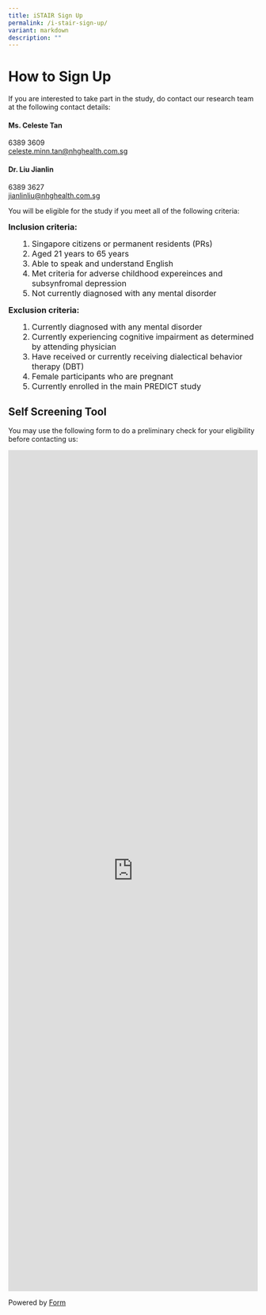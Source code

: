 ```yaml
---
title: iSTAIR Sign Up
permalink: /i-stair-sign-up/
variant: markdown
description: ""
---
```

<h1>How to Sign Up</h1>
<p>If you are interested to take part in the study, do contact our research team at the following contact details:</p>

<h4> Ms. Celeste Tan </h4>
<p style="margin:0">6389 3609</p>
<p style="margin:0"> <a href="mailto:celeste.minn.tan@nhghealth.com.sg">  celeste.minn.tan@nhghealth.com.sg</a></p>

<h4> Dr. Liu Jianlin </h4>
<p style="margin:0">6389 3627</p>
<p style="margin:0"> <a href="mailto:jianlinliu@nhghealth.com.sg">  jianlinliu@nhghealth.com.sg</a></p>

	

<p>You will be eligible for the study if you meet all of the following criteria:</p>

<h3 style="margin:0">Inclusion criteria:</h3>

<div class="isomer-card-grid">
<div class="isomer-card">
<div class="isomer-card-image">
<div class="isomer-image-wrapper">
</div>
</div>
<div class="isomer-card-body">
<div class="isomer-card-title"></div>
<div class="isomer-card-description"><ul data-tight="true" class="tight">
<ol>
<li style="font-size: 16px;">Singapore citizens or permanent residents (PRs)</li>
<li style="font-size: 16px;">Aged 21 years to 65 years</li>
<li style="font-size: 16px;">Able to speak and understand English</li>
<li style="font-size: 16px;">Met criteria for adverse childhood expereinces and subsynfromal depression</li>
<li style="font-size: 16px;">Not currently diagnosed with any mental disorder</li>
</ol>
</ul></div>
</div>
</div>
</div>

<h3 style="margin:0">Exclusion criteria:</h3>

<div class="isomer-card-grid">
<div class="isomer-card">
<div class="isomer-card-image">
<div class="isomer-image-wrapper">
</div>
</div>
<div class="isomer-card-body">
<div class="isomer-card-title"></div>
<div class="isomer-card-description"><ul data-tight="true" class="tight">
<ol>
<li style="font-size: 16px;"> Currently diagnosed with any mental disorder</li>
<li style="font-size: 16px;">Currently experiencing cognitive impairment as determined by attending physician</li>
<li style="font-size: 16px;">Have received or currently receiving dialectical behavior therapy (DBT)</li>
<li style="font-size: 16px;">Female participants who are pregnant</li>
<li style="font-size: 16px;">Currently enrolled in the main PREDICT study</li>
</ol>
</ul></div>
</div>
</div>
</div>


<h2>Self Screening Tool</h2>
<p>You may use the following form to do a preliminary check for your eligibility before contacting us:  </p>

<div class="iframe-wrapper">
<iframe style="width: 100%; height: 1700px" allowfullscreen="true" frameborder="0" src="https://form.gov.sg/68a27d75b4733a3b52cadccf"></iframe>
</div>
<p></p>
<p>Powered by <a href="https://form.gov.sg" rel="noopener noreferrer nofollow" target="_blank">Form</a>
</p>